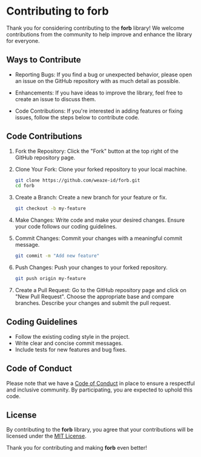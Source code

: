 # Contributing to forb

Thank you for considering contributing to the **forb** library! We welcome contributions from the community to help improve and enhance the library for everyone.

## Ways to Contribute

- Reporting Bugs: If you find a bug or unexpected behavior, please open an issue on the GitHub repository with as much detail as possible.

- Enhancements: If you have ideas to improve the library, feel free to create an issue to discuss them.

- Code Contributions: If you're interested in adding features or fixing issues, follow the steps below to contribute code.

## Code Contributions

1. Fork the Repository: Click the "Fork" button at the top right of the GitHub repository page.

2. Clone Your Fork: Clone your forked repository to your local machine.

   ```sh
   git clone https://github.com/weaze-id/forb.git
   cd forb
   ```

3. Create a Branch: Create a new branch for your feature or fix.

   ```sh
   git checkout -b my-feature
   ```

4. Make Changes: Write code and make your desired changes. Ensure your code follows our coding guidelines.

5. Commit Changes: Commit your changes with a meaningful commit message.

   ```sh
   git commit -m "Add new feature"
   ```

6. Push Changes: Push your changes to your forked repository.

   ```sh
   git push origin my-feature
   ```

7. Create a Pull Request: Go to the GitHub repository page and click on "New Pull Request". Choose the appropriate base and compare branches. Describe your changes and submit the pull request.

## Coding Guidelines

- Follow the existing coding style in the project.
- Write clear and concise commit messages.
- Include tests for new features and bug fixes.

## Code of Conduct

Please note that we have a [Code of Conduct](CODE_OF_CONDUCT.md) in place to ensure a respectful and inclusive community. By participating, you are expected to uphold this code.

## License

By contributing to the **forb** library, you agree that your contributions will be licensed under the [MIT License](LICENSE).

Thank you for contributing and making **forb** even better!
